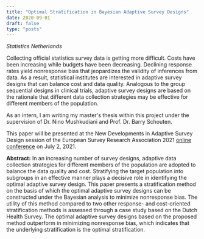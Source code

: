 ```yaml
---
title: "Optimal Stratification in Bayesian Adaptive Survey Designs"
date: 2020-09-01
draft: false
type: "posts"
---
```


_Statistics Netherlands_

Collecting official statistics survey data is getting more difficult.
Costs have been increasing while budgets have been decreasing. Declining response rates yield nonresponse bias that jeopardizes the validity of inferences from data. As a result, statistical institutes are interested in adaptive survey designs that can balance cost and data quality. Analogous to the group sequential designs in clinical trials, adaptive survey designs are based on the rationale that different data collection strategies may be effective for different members of the population.

As an intern, I am writing my master's thesis within this project under the supervision of Dr. Nino Mushkudiani and Prof. Dr. Barry Schouten.

This paper will be presented at the New Developments in Adaptive Survey Design session of the European Survey Research Association 2021 [online conference](https://www.europeansurveyresearch.org/conferences/glanceProgram2021?sess=10#57) on July 2, 2021.

**Abstract:**
In an increasing number of survey designs, adaptive data collection strategies for different members of the population are adopted to balance the data quality and cost.
Stratifying the target population into subgroups in an effective manner plays a decisive role in identifying the optimal adaptive survey design.
This paper presents a stratification method on the basis of which the optimal adaptive survey designs can be constructed under the Bayesian analysis to minimize nonresponse bias.
The utility of this method compared to two other response- and cost-oriented stratification methods is assessed through a case study based on the Dutch Health Survey.
The optimal adaptive survey designs based on the proposed method outperform in minimizing nonresponse bias, which indicates that the underlying stratification is the optimal stratification.


